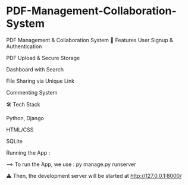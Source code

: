 # PDF-Management-Collaboration-System
PDF Management &amp; Collaboration System
🚀 Features
User Signup & Authentication

PDF Upload & Secure Storage

Dashboard with Search

File Sharing via Unique Link

Commenting System

🛠️ Tech Stack

Python, Django

HTML/CSS

SQLite 

Running the App :

--> To run the App, we use : py manage.py runserver

⚠ Then, the development server will be started at
 http://127.0.0.1:8000/


